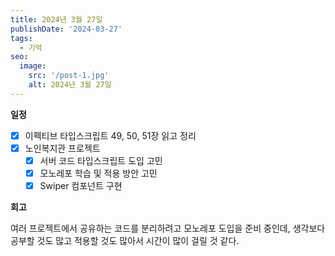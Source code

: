 ```yaml
---
title: 2024년 3월 27일
publishDate: '2024-03-27'
tags:
  - 기억
seo:
  image:
    src: '/post-1.jpg'
    alt: 2024년 3월 27일
---
```


**일정**

- [x] 이펙티브 타입스크립트 49, 50, 51장 읽고 정리
- [x] 노인복지관 프로젝트
  - [x] 서버 코드 타입스크립트 도입 고민
  - [x] 모노레포 학습 및 적용 방안 고민
  - [x] Swiper 컴포넌트 구현

**회고**

여러 프로젝트에서 공유하는 코드를 분리하려고 모노레포 도입을 준비 중인데, 생각보다 공부할 것도 많고 적용할 것도 많아서 시간이 많이 걸릴 것 같다.
